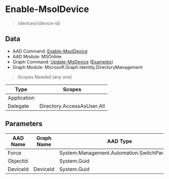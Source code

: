 # Enable-MsolDevice

> /devices/{device-id}

## Data

+ AAD Command: [Enable-MsolDevice](https://docs.microsoft.com/en-us/powershell/module/MSOnline/Enable-MsolDevice)
+ AAD Module: MSOnline
+ Graph Command: [Update-MgDevice](https://docs.microsoft.com/en-us/powershell/module/Microsoft.Graph.Identity.DirectoryManagement/Update-MgDevice) ([Examples](https://github.com/orgs/msgraph/discussions?discussions_q=Update-MgDevice))
+ Graph Module: Microsoft.Graph.Identity.DirectoryManagement

> Scopes Needed (any one)

|Type|Scopes|
|---|---|
|Application||
|Delegate|Directory.AccessAsUser.All|

## Parameters

|AAD Name|Graph Name|AAD Type|Graph Type|Infos|
|---|---|---|---|---|
|Force||System.Management.Automation.SwitchParameter|||
|ObjectId||System.Guid|||
|DeviceId|DeviceId|System.Guid|System.String||

